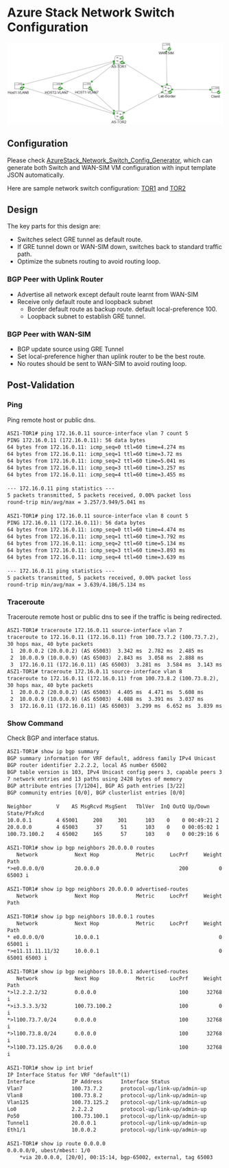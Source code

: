 # Azure Stack Network Switch Configuration
![Sample Diagram](../img/wansim-lab-diagram00.png)
## Configuration
Please check [AzureStack_Network_Switch_Config_Generator](https://github.com/microsoft/AzureStack_Network_Switch_Config_Generator), which can generate both Switch and WAN-SIM VM configuration with input template JSON automatically.

Here are sample network switch configuration: [TOR1](../config/azurestackswitch_tor1.config) and [TOR2](../config/azurestackswitch_tor2.config)

## Design
The key parts for this design are:
- Switches select GRE tunnel as default route.
- If GRE tunnel down or WAN-SIM down, switches back to standard traffic path.
- Optimize the subnets routing to avoid routing loop.
### BGP Peer with Uplink Router
- Advertise all network except default route learnt from WAN-SIM
- Receive only default route and loopback subnet
    - Border default route as backup route. default local-preference 100.
    - Loopback subnet to establish GRE tunnel.

### BGP Peer with WAN-SIM
- BGP update source using GRE Tunnel
- Set local-preference higher than uplink router to be the best route.
- No routes should be sent to WAN-SIM to avoid routing loop.

## Post-Validation
### Ping
Ping remote host or public dns.
```
ASZ1-TOR1# ping 172.16.0.11 source-interface vlan 7 count 5
PING 172.16.0.11 (172.16.0.11): 56 data bytes
64 bytes from 172.16.0.11: icmp_seq=0 ttl=60 time=4.274 ms
64 bytes from 172.16.0.11: icmp_seq=1 ttl=60 time=3.72 ms
64 bytes from 172.16.0.11: icmp_seq=2 ttl=60 time=5.041 ms
64 bytes from 172.16.0.11: icmp_seq=3 ttl=60 time=3.257 ms
64 bytes from 172.16.0.11: icmp_seq=4 ttl=60 time=3.455 ms

--- 172.16.0.11 ping statistics ---
5 packets transmitted, 5 packets received, 0.00% packet loss
round-trip min/avg/max = 3.257/3.949/5.041 ms

ASZ1-TOR1# ping 172.16.0.11 source-interface vlan 8 count 5
PING 172.16.0.11 (172.16.0.11): 56 data bytes
64 bytes from 172.16.0.11: icmp_seq=0 ttl=60 time=4.474 ms
64 bytes from 172.16.0.11: icmp_seq=1 ttl=60 time=3.792 ms
64 bytes from 172.16.0.11: icmp_seq=2 ttl=60 time=5.134 ms
64 bytes from 172.16.0.11: icmp_seq=3 ttl=60 time=3.893 ms
64 bytes from 172.16.0.11: icmp_seq=4 ttl=60 time=3.639 ms

--- 172.16.0.11 ping statistics ---
5 packets transmitted, 5 packets received, 0.00% packet loss
round-trip min/avg/max = 3.639/4.186/5.134 ms
```
### Traceroute
Traceroute remote host or public dns to see if the traffic is being redirected.
```
ASZ1-TOR1# traceroute 172.16.0.11 source-interface vlan 7
traceroute to 172.16.0.11 (172.16.0.11) from 100.73.7.2 (100.73.7.2), 30 hops max, 40 byte packets
 1  20.0.0.2 (20.0.0.2) (AS 65003)  3.342 ms  2.782 ms  2.485 ms
 2  10.0.0.9 (10.0.0.9) (AS 65003)  2.843 ms  3.058 ms  2.888 ms
 3  172.16.0.11 (172.16.0.11) (AS 65003)  3.281 ms  3.584 ms  3.143 ms
ASZ1-TOR1# traceroute 172.16.0.11 source-interface vlan 8
traceroute to 172.16.0.11 (172.16.0.11) from 100.73.8.2 (100.73.8.2), 30 hops max, 40 byte packets
 1  20.0.0.2 (20.0.0.2) (AS 65003)  4.405 ms  4.471 ms  5.608 ms
 2  10.0.0.9 (10.0.0.9) (AS 65003)  4.088 ms  3.391 ms  3.037 ms
 3  172.16.0.11 (172.16.0.11) (AS 65003)  3.299 ms  6.652 ms  3.839 ms
```
### Show Command
Check BGP and interface status.
```
ASZ1-TOR1# show ip bgp summary 
BGP summary information for VRF default, address family IPv4 Unicast
BGP router identifier 2.2.2.2, local AS number 65002
BGP table version is 103, IPv4 Unicast config peers 3, capable peers 3
7 network entries and 13 paths using 2428 bytes of memory
BGP attribute entries [7/1204], BGP AS path entries [3/22]
BGP community entries [0/0], BGP clusterlist entries [0/0]

Neighbor        V    AS MsgRcvd MsgSent   TblVer  InQ OutQ Up/Down  State/PfxRcd
10.0.0.1        4 65001     208     301      103    0    0 00:49:21 2         
20.0.0.0        4 65003      37      51      103    0    0 00:05:02 1         
100.73.100.2    4 65002     165      57      103    0    0 00:29:16 6  

ASZ1-TOR1# show ip bgp neighbors 20.0.0.0 routes 
   Network            Next Hop            Metric     LocPrf     Weight Path
*>e0.0.0.0/0          20.0.0.0                          200          0 65003 i

ASZ1-TOR1# show ip bgp neighbors 20.0.0.0 advertised-routes 
   Network            Next Hop            Metric     LocPrf     Weight Path

ASZ1-TOR1# show ip bgp neighbors 10.0.0.1 routes 
   Network            Next Hop            Metric     LocPrf     Weight Path
* e0.0.0.0/0          10.0.0.1                                       0 65001 i
*>e11.11.11.11/32     10.0.0.1                                       0 65001 65003 i

ASZ1-TOR1# show ip bgp neighbors 10.0.0.1 advertised-routes 
   Network            Next Hop            Metric     LocPrf     Weight Path
*>l2.2.2.2/32         0.0.0.0                           100      32768 i
*>i3.3.3.3/32         100.73.100.2                      100          0 i
*>l100.73.7.0/24      0.0.0.0                           100      32768 i
*>l100.73.8.0/24      0.0.0.0                           100      32768 i
*>l100.73.125.0/26    0.0.0.0                           100      32768 i

ASZ1-TOR1# show ip int brief 
IP Interface Status for VRF "default"(1)
Interface            IP Address      Interface Status
Vlan7                100.73.7.2      protocol-up/link-up/admin-up       
Vlan8                100.73.8.2      protocol-up/link-up/admin-up       
Vlan125              100.73.125.2    protocol-up/link-up/admin-up       
Lo0                  2.2.2.2         protocol-up/link-up/admin-up       
Po50                 100.73.100.1    protocol-up/link-up/admin-up       
Tunnel1              20.0.0.1        protocol-up/link-up/admin-up       
Eth1/1               10.0.0.2        protocol-up/link-up/admin-up  

ASZ1-TOR1# show ip route 0.0.0.0
0.0.0.0/0, ubest/mbest: 1/0
    *via 20.0.0.0, [20/0], 00:15:14, bgp-65002, external, tag 65003
```